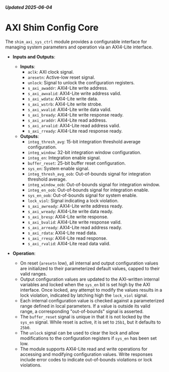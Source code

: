 ***Updated 2025-06-04***
# AXI Shim Config Core

The `shim_axi_sys_ctrl` module provides a configurable interface for managing system parameters and operation via an AXI4-Lite interface.

- **Inputs and Outputs**:
  - **Inputs**:
    - `aclk`: AXI clock signal.
    - `aresetn`: Active-low reset signal.
    - `unlock`: Signal to unlock the configuration registers.
    - `s_axi_awaddr`: AXI4-Lite write address.
    - `s_axi_awvalid`: AXI4-Lite write address valid.
    - `s_axi_wdata`: AXI4-Lite write data.
    - `s_axi_wstrb`: AXI4-Lite write strobe.
    - `s_axi_wvalid`: AXI4-Lite write data valid.
    - `s_axi_bready`: AXI4-Lite write response ready.
    - `s_axi_araddr`: AXI4-Lite read address.
    - `s_axi_arvalid`: AXI4-Lite read address valid.
    - `s_axi_rready`: AXI4-Lite read response ready.
  - **Outputs**:
    - `integ_thresh_avg`: 15-bit integration threshold average configuration.
    - `integ_window`: 32-bit integration window configuration.
    - `integ_en`: Integration enable signal.
    - `buffer_reset`: 25-bit buffer reset configuration.
    - `sys_en`: System enable signal.
    - `integ_thresh_avg_oob`: Out-of-bounds signal for integration threshold average.
    - `integ_window_oob`: Out-of-bounds signal for integration window.
    - `integ_en_oob`: Out-of-bounds signal for integration enable.
    - `sys_en_oob`: Out-of-bounds signal for system enable.
    - `lock_viol`: Signal indicating a lock violation.
    - `s_axi_awready`: AXI4-Lite write address ready.
    - `s_axi_wready`: AXI4-Lite write data ready.
    - `s_axi_bresp`: AXI4-Lite write response.
    - `s_axi_bvalid`: AXI4-Lite write response valid.
    - `s_axi_arready`: AXI4-Lite read address ready.
    - `s_axi_rdata`: AXI4-Lite read data.
    - `s_axi_rresp`: AXI4-Lite read response.
    - `s_axi_rvalid`: AXI4-Lite read data valid.

- **Operation**:
  - On reset (`aresetn` low), all internal and output configuration values are initialized to their parameterized default values, capped to their valid ranges.
  - Output configuration values are updated to the AXI-written internal variables and locked when the `sys_en` bit is set high by the AXI interface. Once locked, any attempt to modify the values results in a lock violation, indicated by latching high the `lock_viol` signal.
  - Each internal configuration value is checked against a parameterized range defined in local parameters. If a value is outside its valid range, a corresponding "out-of-bounds" signal is asserted.
  - The `buffer_reset` signal is unique in that it is not locked by the `sys_en` signal. While reset is active, it is set to `25b1`, but it defaults to `25b0`.
  - The `unlock` signal can be used to clear the lock and allow modifications to the configuration registers if `sys_en` has been set low.
  - The module supports AXI4-Lite read and write operations for accessing and modifying configuration values. Write responses include error codes to indicate out-of-bounds violations or lock violations.

